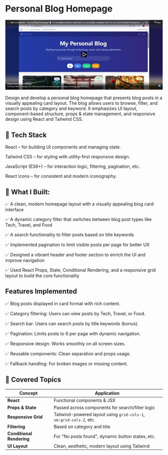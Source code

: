 # Personal Blog Homepage

[![IMAGE ALT TEXT HERE](https://github.com/Muzammil-khan-uni/Personal-Blog-Homepage-Using-React-CSS-Tailwind/blob/main/Screenshot%202025-07-19%20221133.png)](https://www.linkedin.com/embed/feed/update/urn:li:ugcPost:7352364344040398849?compact=1)

Design and develop a personal blog homepage that presents blog posts in a visually appealing card layout. The blog allows users to browse, filter, and search posts by category and keyword. It emphasizes UI layout, component-based structure, props & state management, and responsive design using React and Tailwind CSS.

<h2>🧱 Tech Stack</h2>

React – for building UI components and managing state.

Tailwind CSS – for styling with utility-first responsive design.

JavaScript (ES6+) – for interaction logic, filtering, pagination, etc.

React Icons – for consistent and modern iconography.

<h2>🔧 What I Built: </h2>

✅ A clean, modern homepage layout with a visually appealing blog card interface

✅ A dynamic category filter that switches between blog post types like Tech, Travel, and Food

✅ A search functionality to filter posts based on title keywords

✅ Implemented pagination to limit visible posts per page for better UX

✅ Designed a vibrant header and footer section to enrich the UI and improve navigation

✅ Used React Props, State, Conditional Rendering, and a responsive grid layout to build the core functionality

<h2>Features Implemented</h2>

✅ Blog posts displayed in card format with rich content.

✅ Category filtering: Users can view posts by Tech, Travel, or Food.

✅ Search bar: Users can search posts by title keywords (bonus).

✅ Pagination: Limits posts to 6 per page with dynamic navigation.

✅ Responsive design: Works smoothly on all screen sizes.

✅ Reusable components: Clean separation and props usage.

✅ Fallback handling: For broken images or missing content.

<h2>🌟 Covered Topics</h2>

| Concept                   | Application                                                         |
| ------------------------- | ------------------------------------------------------------------- |
| **React**                 | Functional components & JSX                                         |
| **Props & State**         | Passed across components for search/filter logic                    |
| **Responsive Grid**       | Tailwind-powered layout using `grid-cols-1`, `sm:grid-cols-2`, etc. |
| **Filtering**             | Based on category and title                                         |
| **Conditional Rendering** | For "No posts found", dynamic button states, etc.                   |
| **UI Layout**             | Clean, aesthetic, modern layout using Tailwind                      |




